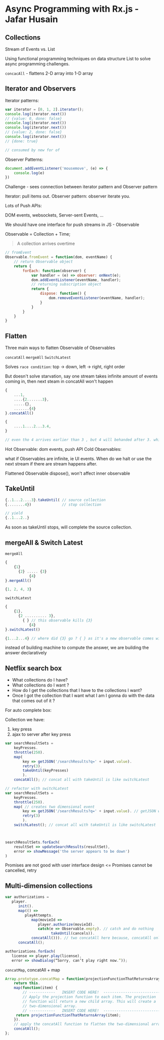 # Async Programming with Rx.js - Jafar Husain

## Collections

Stream of Events vs. List

Using functional programming techniques on data structure List to solve async programming challenges.

`concacAll` - flattens 2-D array into 1-D array


## Iterator  and Observers

Iterator patterns:

```javascript
var iterator = [0, 1, 2].iterator();
console.log(iterator.next())
// {value: 0, done: false}
console.log(iterator.next())
console.log(iterator.next())
// {value: 2, done: false}
console.log(iterator.next())
// {done: true}

// consumed by new for of
```

Observer Patterns:

```javascript
document.addEventListener('mousemove', (e) => {
    console.log(e)
})
```

Challenge - sees connection between iterator pattern and Observer pattern

Iterator: pull items out.
Observer pattern: observer iterate you.

Lots of Push APIs:

DOM events,
websockets,
Server-sent Events,
...

We should have one interface for push streams in JS - Observable

Observable = Collection + Time;

> A collection arrives overtime

```javascript
// fromEvent
Observable.fromEvent = function(dom, eventName) {
    // return Observable object
    return {
        forEach: function(observer) {
            var handler = (e) => observer: onNext(e);
            dom.addEventListener(eventName, handler);
            // returning subscription object
            return {
                dispose: function() {
                    dom.removeEventListener(eventName, handler);
                }
            }
        }
    }
}
```

## Flatten

Three main ways to flatten Observable of Observables

`concatAll` `mergeAll` `SwitchLatest`

Solves `race condition`: top -> down, left -> right, right order

But doesn't solve starvation, say one stream takes infinite amount of events coming in, then next steam in concatAll won't happen


```javascript
{
    ...1,
    ....{2.......3},
    .....{},
    .......{4}
}.concatAll()

{
    ....1....2...3.4,
}

// even tho 4 arrives earlier than 3 , but 4 will behanded after 3. which is solves race condition
```

Hot Observable: dom events, push API
Cold Observables:

what if Observables are infinite, ie UI events. When do we halt or use the next stream if there are stream happens after.

Flattened Observable dispose(), won't affect inner observable

## TakeUntil

```javascript
{..1...2....3}.takeUntil( // source collection
{........4})              // stop collection

// yield
{..1...2..}

```

As soon as takeUntil stops, will complete the source collection.


## mergeAll & Switch Latest

`mergeAll`

```javascript
{
    {1}
      {2} ..... {3}
           {4}
}.mergeAll()

{1, 2, 4, 3}
```

`switchLatest`

```javascript
{
    {1},
      {2 .......... 3},
        { } // this observable kills {3}
           {4}
}.switchLatest()

{1...2...4} // where did {3} go ? { } as it's a new observable comes with
```

instead of building machine to compute the answer, we are building the answer declaratively

## Netflix search box

- What collections do I have?
- What collections do I want ?
- How do I get the collections that I have to the collections I want?
- Once I got the collection that I want what I am I gonna do with the data that comes out of it ?

For auto complete box:

Collection we have:

1. key press
2. ajax to server after key press

```javascript
var searchResultSets =
    keyPresses.
    throttle(250).
    map(
        key => getJSON('/searchResults?q=' + input.value).
        retry(3).
        takeUntil(keyPresses)
        ).
    concatAll(); // concat all with takeUntil is like switchLatest

// refactor with switchLatest
var searchResultSets =
    keyPresses.
    throttle(250).
    map( // creates two dimensional event
        key => getJSON('/searchResults?q=' + input.value). // getJSON will call xhr.abort()
        retry(3)
        ).
    switchLatest(); // concat all with takeUntil is like switchLatest



searchResultSets.forEach(
    resultSet => updateSearchResults(resultSet),
    error => showMessage('the server appears to be down')
)
```

Promises are not good with user interface design <= Promises cannot be cancelled, retry


## Multi-dimension collections

```javascript
var authorizations =
   player.
      init().
      map(() =>
         playAttempts.
            map(movieId =>
               player.authorize(movieId).
		       catch(e => Observable.empty). // catch and do nothing
                     takeUntil(cancels)).
            concatAll())). // two concatAll here because, concatAll only flattens 2D-array. As this is 3D array so we have to concatAll twice
      concatAll();

authorizations.forEach(
   license => player.play(license),
   error => showDialog(“Sorry, can’t play right now.”));
```


`concatMap`, concatAll + map

```javascript
Array.prototype.concatMap = function(projectionFunctionThatReturnsArray) {
    return this.
	map(function(item) {
		// ------------   INSERT CODE HERE!  ----------------------------
		// Apply the projection function to each item. The projection
		// function will return a new child array. This will create a
		// two-dimensional array.
		// ------------   INSERT CODE HERE!  ----------------------------
     return projectionFunctionThatReturnsArray(item);
	}).
	// apply the concatAll function to flatten the two-dimensional array
	concatAll();
};
```
